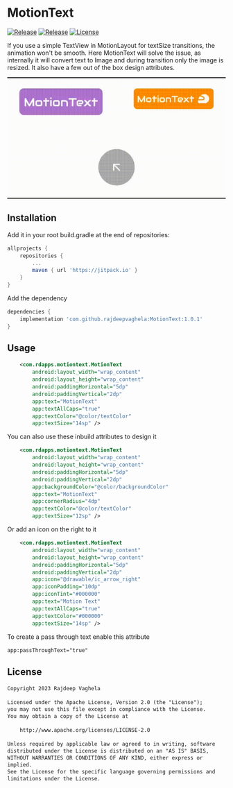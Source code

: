 # MotionText
[![Release](https://jitpack.io/v/com.github.rajdeepvaghela/MotionText.svg)](https://jitpack.io/#com.github.rajdeepvaghela/MotionText)
[![Release](https://img.shields.io/github/v/release/rajdeepvaghela/MotionText)](https://github.com/rajdeepvaghela/MotionText/releases)
[![License](https://img.shields.io/badge/License-Apache%202.0-blue.svg)](https://opensource.org/licenses/Apache-2.0)


If you use a simple TextView in MotionLayout for textSize transitions, the animation won't be smooth. Here MotionText will solve the issue, as internally 
it will convert text to Image and during transition only the image is resized. It also have a few out of the box design attributes.

<div align="center">
<img src="motion_demo.gif" />
</div>

## Installation
Add it in your root build.gradle at the end of repositories:
```gradle
allprojects {
    repositories {
    	...
        maven { url 'https://jitpack.io' }
    }
} 
```
Add the dependency
```gradle
dependencies {
    implementation 'com.github.rajdeepvaghela:MotionText:1.0.1'
}
```
## Usage
```xml
    <com.rdapps.motiontext.MotionText
        android:layout_width="wrap_content"
        android:layout_height="wrap_content"
        android:paddingHorizontal="5dp"
        android:paddingVertical="2dp"
        app:text="MotionText"
        app:textAllCaps="true"
        app:textColor="@color/textColor"
        app:textSize="14sp" />
```
You can also use these inbuild attributes to design it
```xml
    <com.rdapps.motiontext.MotionText
        android:layout_width="wrap_content"
        android:layout_height="wrap_content"
        android:paddingHorizontal="5dp"
        android:paddingVertical="2dp"
        app:backgroundColor="@color/backgroundColor"
        app:text="MotionText"
        app:cornerRadius="4dp"
        app:textColor="@color/textColor"
        app:textSize="12sp" />
```
Or add an icon on the right to it
```xml
    <com.rdapps.motiontext.MotionText
        android:layout_width="wrap_content"
        android:layout_height="wrap_content"
        android:paddingHorizontal="5dp"
        android:paddingVertical="2dp"
        app:icon="@drawable/ic_arrow_right"
        app:iconPadding="10dp"
        app:iconTint="#000000"
        app:text="Motion Text"
        app:textAllCaps="true"
        app:textColor="#000000"
        app:textSize="14sp" />
```
To create a pass through text enable this attribute
```xml
app:passThroughText="true"
```

## License
```
Copyright 2023 Rajdeep Vaghela

Licensed under the Apache License, Version 2.0 (the "License");
you may not use this file except in compliance with the License.
You may obtain a copy of the License at

    http://www.apache.org/licenses/LICENSE-2.0

Unless required by applicable law or agreed to in writing, software
distributed under the License is distributed on an "AS IS" BASIS,
WITHOUT WARRANTIES OR CONDITIONS OF ANY KIND, either express or implied.
See the License for the specific language governing permissions and
limitations under the License.
```
